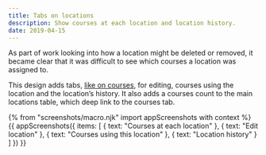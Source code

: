 ```yaml
---
title: Tabs on locations
description: Show courses at each location and location history.
date: 2019-04-15
---
```


As part of work looking into how a location might be deleted or removed, it became clear that it was difficult to see which courses a location was assigned to.

This design adds tabs, [like on courses](/publish-teacher-training-courses/course-tabs), for editing, courses using the location and the location’s history. It also adds a courses count to the main locations table, which deep link to the courses tab.

{% from "screenshots/macro.njk" import appScreenshots with context %}
{{ appScreenshots({
  items: [
    { text: "Courses at each location" },
    { text: "Edit location" },
    { text: "Courses using this location" },
    { text: "Location history" }
  ]
}) }}
